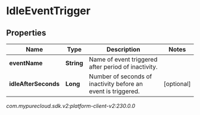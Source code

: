 # IdleEventTrigger


## Properties

| Name | Type | Description | Notes |
| ------------ | ------------- | ------------- | ------------- |
| **eventName** | **String** | Name of event triggered after period of inactivity. |  |
| **idleAfterSeconds** | **Long** | Number of seconds of inactivity before an event is triggered. |  [optional] |




_com.mypurecloud.sdk.v2:platform-client-v2:230.0.0_
